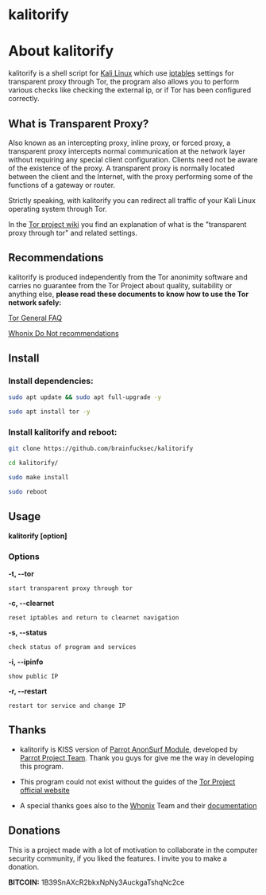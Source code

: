 # kalitorify

# About kalitorify

kalitorify is a shell script for [Kali Linux](https://www.kali.org/) which use [iptables](https://www.netfilter.org/projects/iptables/index.html) settings for transparent proxy through Tor, the program also allows you to perform various checks like checking the external ip, or if Tor has been configured correctly.

## What is Transparent Proxy?

Also known as an intercepting proxy, inline proxy, or forced proxy, a transparent proxy intercepts normal communication at the network layer without requiring any special client configuration. Clients need not be aware of the existence of the proxy. A transparent proxy is normally located between the client and the Internet, with the proxy performing some of the functions of a gateway or router.

Strictly speaking, with kalitorify you can redirect all traffic of your Kali Linux operating system through Tor.

In the [Tor project wiki](https://trac.torproject.org/projects/tor/wiki/doc/TransparentProxy) you find an explanation of what is the "transparent proxy through tor" and related settings.

## Recommendations

kalitorify is produced independently from the Tor anonimity software and carries no guarantee from the Tor Project about quality, suitability or anything else, **please read these documents to know how to use the Tor network safely:**

[Tor General FAQ](https://www.torproject.org/docs/faq.html.en)

[Whonix Do Not recommendations](https://www.whonix.org/wiki/DoNot)

## Install

### Install dependencies:
```bash
sudo apt update && sudo apt full-upgrade -y

sudo apt install tor -y
```

### Install kalitorify and reboot:
```bash
git clone https://github.com/brainfucksec/kalitorify

cd kalitorify/

sudo make install

sudo reboot
```

## Usage

**kalitorify [option]**

### Options

**-t, --tor**

    start transparent proxy through tor

**-c, --clearnet**

    reset iptables and return to clearnet navigation

**-s, --status**

    check status of program and services

**-i, --ipinfo**

    show public IP

**-r, --restart**

    restart tor service and change IP

## Thanks

* kalitorify is KISS version of [Parrot AnonSurf Module](https://github.com/parrotsec/anonsurf), developed by [Parrot Project Team](https://docs.parrotsec.org/developers). Thank you guys for give me the way in developing this program.

* This program could not exist without the guides of the [Tor Project official website](https://www.torproject.org/)

* A special thanks goes also to the [Whonix](https://www.whonix.org/) Team and their [documentation](https://www.whonix.org/wiki/Documentation)

## Donations

This is a project made with a lot of motivation to collaborate in the computer security community, if you liked the features. I invite you to make a donation.

**BITCOIN:** 1B39SnAXcR2bkxNpNy3AuckgaTshqNc2ce
